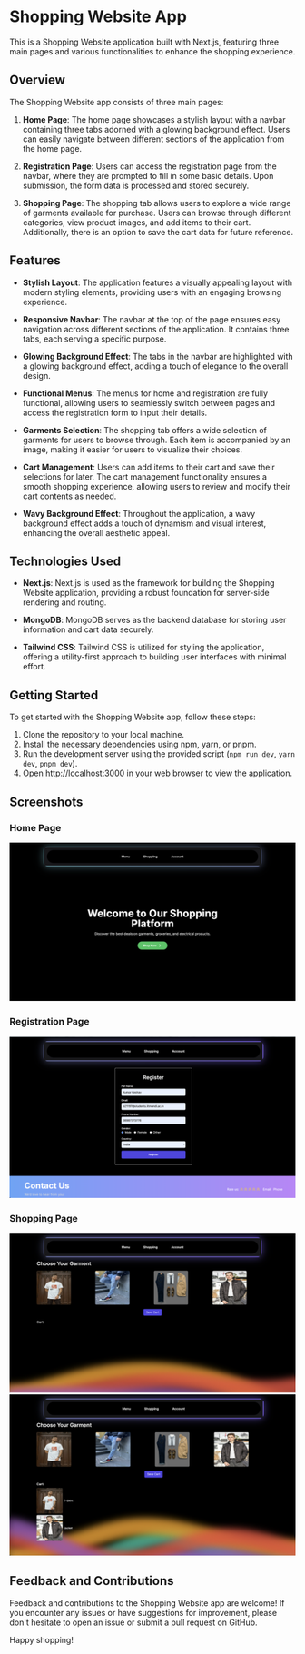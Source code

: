# Shopping Website App

This is a Shopping Website application built with Next.js, featuring three main pages and various functionalities to enhance the shopping experience.

## Overview

The Shopping Website app consists of three main pages:

1. **Home Page**: The home page showcases a stylish layout with a navbar containing three tabs adorned with a glowing background effect. Users can easily navigate between different sections of the application from the home page.

2. **Registration Page**: Users can access the registration page from the navbar, where they are prompted to fill in some basic details. Upon submission, the form data is processed and stored securely.

3. **Shopping Page**: The shopping tab allows users to explore a wide range of garments available for purchase. Users can browse through different categories, view product images, and add items to their cart. Additionally, there is an option to save the cart data for future reference.

## Features

- **Stylish Layout**: The application features a visually appealing layout with modern styling elements, providing users with an engaging browsing experience.

- **Responsive Navbar**: The navbar at the top of the page ensures easy navigation across different sections of the application. It contains three tabs, each serving a specific purpose.

- **Glowing Background Effect**: The tabs in the navbar are highlighted with a glowing background effect, adding a touch of elegance to the overall design.

- **Functional Menus**: The menus for home and registration are fully functional, allowing users to seamlessly switch between pages and access the registration form to input their details.

- **Garments Selection**: The shopping tab offers a wide selection of garments for users to browse through. Each item is accompanied by an image, making it easier for users to visualize their choices.

- **Cart Management**: Users can add items to their cart and save their selections for later. The cart management functionality ensures a smooth shopping experience, allowing users to review and modify their cart contents as needed.

- **Wavy Background Effect**: Throughout the application, a wavy background effect adds a touch of dynamism and visual interest, enhancing the overall aesthetic appeal.

## Technologies Used

- **Next.js**: Next.js is used as the framework for building the Shopping Website application, providing a robust foundation for server-side rendering and routing.

- **MongoDB**: MongoDB serves as the backend database for storing user information and cart data securely.

- **Tailwind CSS**: Tailwind CSS is utilized for styling the application, offering a utility-first approach to building user interfaces with minimal effort.

## Getting Started

To get started with the Shopping Website app, follow these steps:

1. Clone the repository to your local machine.
2. Install the necessary dependencies using npm, yarn, or pnpm.
3. Run the development server using the provided script (`npm run dev`, `yarn dev`, `pnpm dev`).
4. Open [http://localhost:3000](http://localhost:3000) in your web browser to view the application.

## Screenshots

### Home Page
![Home Page](./images/home.png)

### Registration Page
![Registration Page](./images/register.png)

### Shopping Page
![Shopping Page ](./images/garement_1.png)
![Cart Management](./images/garement_2.png)

## Feedback and Contributions

Feedback and contributions to the Shopping Website app are welcome! If you encounter any issues or have suggestions for improvement, please don't hesitate to open an issue or submit a pull request on GitHub.

Happy shopping!
